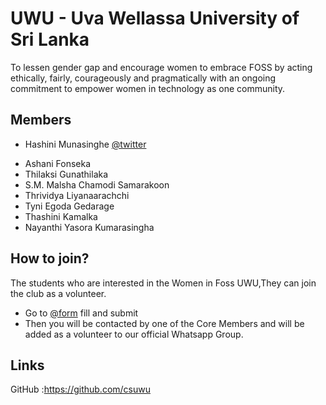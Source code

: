 # UWU - Uva Wellassa University of Sri Lanka
To lessen gender gap and encourage women to embrace FOSS by acting ethically, fairly, courageously and pragmatically with an ongoing commitment to empower women in technology as one community.

## Members

* Hashini Munasinghe [@twitter](https://mobile.twitter.com/HashiniMunasin3)  

- Ashani Fonseka
- Thilaksi Gunathilaka
- S.M. Malsha Chamodi Samarakoon
- Thrividya Liyanaarachchi
- Tyni Egoda Gedarage 
- Thashini Kamalka
- Nayanthi Yasora Kumarasingha




## How to join?

The students who are interested in the Women in Foss UWU,They can join the club as a volunteer.

- Go to [@form](https://bit.ly/32Ho81v) fill and submit 
- Then you will be contacted by one of the Core Members and will be added as a volunteer to our official Whatsapp Group.


## Links

GitHub :https://github.com/csuwu

